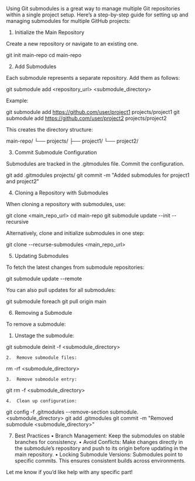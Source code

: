 Using Git submodules is a great way to manage multiple Git repositories within a single project setup. Here’s a step-by-step guide for setting up and managing submodules for multiple GitHub projects:

1. Initialize the Main Repository

Create a new repository or navigate to an existing one.

git init main-repo
cd main-repo

2. Add Submodules

Each submodule represents a separate repository. Add them as follows:

git submodule add <repository_url> <submodule_directory>

Example:

git submodule add https://github.com/user/project1 projects/project1
git submodule add https://github.com/user/project2 projects/project2

This creates the directory structure:

main-repo/
└── projects/
├── project1/
└── project2/

3. Commit Submodule Configuration

Submodules are tracked in the .gitmodules file. Commit the configuration.

git add .gitmodules projects/
git commit -m "Added submodules for project1 and project2"

4. Cloning a Repository with Submodules

When cloning a repository with submodules, use:

git clone <main_repo_url>
cd main-repo
git submodule update --init --recursive

Alternatively, clone and initialize submodules in one step:

git clone --recurse-submodules <main_repo_url>

5. Updating Submodules

To fetch the latest changes from submodule repositories:

git submodule update --remote

You can also pull updates for all submodules:

git submodule foreach git pull origin main

6. Removing a Submodule

To remove a submodule:
1.	Unstage the submodule:

git submodule deinit -f <submodule_directory>


	2.	Remove submodule files:

rm -rf <submodule_directory>


	3.	Remove submodule entry:

git rm -f <submodule_directory>


	4.	Clean up configuration:

git config -f .gitmodules --remove-section submodule.<submodule_directory>
git add .gitmodules
git commit -m "Removed submodule <submodule_directory>"

7. Best Practices
   •	Branch Management: Keep the submodules on stable branches for consistency.
   •	Avoid Conflicts: Make changes directly in the submodule’s repository and push to its origin before updating in the main repository.
   •	Locking Submodule Versions: Submodules point to specific commits. This ensures consistent builds across environments.

Let me know if you’d like help with any specific part!